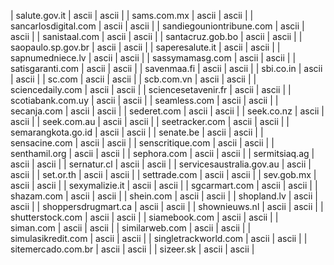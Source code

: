 | salute.gov.it | ascii | ascii |
| sams.com.mx | ascii | ascii |
| sancarlosdigital.com | ascii | ascii |
| sandiegouniontribune.com | ascii | ascii |
| sanistaal.com | ascii | ascii |
| santacruz.gob.bo | ascii | ascii |
| saopaulo.sp.gov.br | ascii | ascii |
| saperesalute.it | ascii | ascii |
| sapnumedniece.lv | ascii | ascii |
| sassymamasg.com | ascii | ascii |
| satisgaranti.com | ascii | ascii |
| savenmaa.fi | ascii | ascii |
| sbi.co.in | ascii | ascii |
| sc.com | ascii | ascii |
| scb.com.vn | ascii | ascii |
| sciencedaily.com | ascii | ascii |
| sciencesetavenir.fr | ascii | ascii |
| scotiabank.com.uy | ascii | ascii |
| seamless.com | ascii | ascii |
| secanja.com | ascii | ascii |
| sederet.com | ascii | ascii |
| seek.co.nz | ascii | ascii |
| seek.com.au | ascii | ascii |
| seetracker.com | ascii | ascii |
| semarangkota.go.id | ascii | ascii |
| senate.be | ascii | ascii |
| sensacine.com | ascii | ascii |
| senscritique.com | ascii | ascii |
| senthamil.org | ascii | ascii |
| sephora.com | ascii | ascii |
| sermitsiaq.ag | ascii | ascii |
| sernatur.cl | ascii | ascii |
| servicesaustralia.gov.au | ascii | ascii |
| set.or.th | ascii | ascii |
| settrade.com | ascii | ascii |
| sev.gob.mx | ascii | ascii |
| sexymalizie.it | ascii | ascii |
| sgcarmart.com | ascii | ascii |
| shazam.com | ascii | ascii |
| shein.com | ascii | ascii |
| shopland.lv | ascii | ascii |
| shoppersdrugmart.ca | ascii | ascii |
| shownieuws.nl | ascii | ascii |
| shutterstock.com | ascii | ascii |
| siamebook.com | ascii | ascii |
| siman.com | ascii | ascii |
| similarweb.com | ascii | ascii |
| simulasikredit.com | ascii | ascii |
| singletrackworld.com | ascii | ascii |
| sitemercado.com.br | ascii | ascii |
| sizeer.sk | ascii | ascii |
